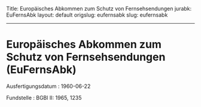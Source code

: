Title: Europäisches Abkommen zum Schutz von Fernsehsendungen
jurabk: EuFernsAbk
layout: default
origslug: eufernsabk
slug: eufernsabk

---

# Europäisches Abkommen zum Schutz von Fernsehsendungen (EuFernsAbk)

Ausfertigungsdatum
:   1960-06-22

Fundstelle
:   BGBl II: 1965, 1235

